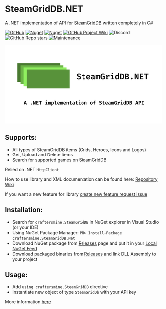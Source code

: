 # SteamGridDB.NET
A .NET implementation of API for [SteamGridDB](https://www.steamgriddb.com) written completely in C#

[![GitHub](https://img.shields.io/github/license/craftersmine/SteamGridDB.NET?color=darklime)](/LICENSE) 
[![Nuget](https://img.shields.io/nuget/v/craftersmine.SteamGridDB.Net)](https://www.nuget.org/packages/craftersmine.SteamGridDB.Net) 
[![Nuget](https://img.shields.io/nuget/dt/craftersmine.SteamGridDb.Net?label=nuget%20downloads)](https://www.nuget.org/packages/craftersmine.SteamGridDB.Net) 
[![GitHub Project Wiki](https://img.shields.io/badge/docs-github--wiki-brightgreen)](https://github.com/craftersmine/SteamGridDB.NET/wiki)
![Discord](https://img.shields.io/badge/discord-craftersmine%237441-5865f2)
![GitHub Repo stars](https://img.shields.io/github/stars/craftersmine/SteamGridDb.Net)
![Maintenance](https://img.shields.io/maintenance/yes/2022)

![Repository Preview](https://raw.githubusercontent.com/craftersmine/SteamGridDB.NET/master/.github/RepositoryPreview.png)

## Supports:
* All types of SteamGridDB items (Grids, Heroes, Icons and Logos)
* Get, Upload and Delete items
* Search for supported games on SteamGridDB

Relied on .NET `HttpClient`

How to use library and XML documentation can be found here:
[Repository Wiki](https://github.com/craftersmine/SteamGridDB.NET/wiki)

If you want a new feature for library [create new feature request issue](https://github.com/craftersmine/SteamGridDB.NET/issues/new?assignees=&labels=enhancement&template=feature_request.md&title=)

## Installation:
* Search for `craftersmine.SteamGridDB` in NuGet explorer in Visual Studio (or your IDE)
* Using NuGet Package Manager: ```PM> Install-Package craftersmine.SteamGridDB.Net```
* Download NuGet package from [Releases](https://github.com/craftersmine/SteamGridDB.NET/releases) page and put it in your [Local NuGet Feed](https://docs.microsoft.com/en-us/nuget/hosting-packages/overview)
* Download packaged binaries from [Releases](https://github.com/craftersmine/SteamGridDB.NET/releases) and link DLL Assembly to your project

## Usage:
* Add `using craftersmine.SteamGridDB` directive
* Instantiate new object of type `SteamGridDb` with your API key

More information [here](https://github.com/craftersmine/SteamGridDB.NET/wiki/Getting-started-and-Using-the-library)
